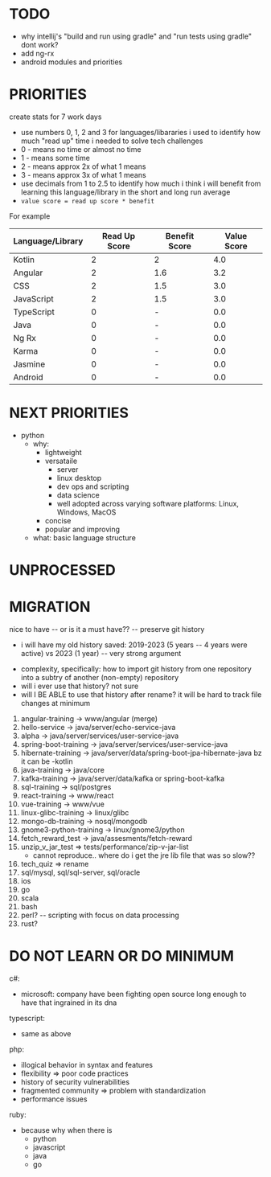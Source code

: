 # TODO
* why intellij's "build and run using gradle" and "run tests using gradle" dont work?
* add ng-rx
* android modules and priorities

# PRIORITIES
create stats for 7 work days
* use numbers 0, 1, 2 and 3 for languages/libararies i used to identify how much "read up" time i needed to solve tech challenges
* 0 - means no time or almost no time
* 1 - means some time
* 2 - means approx 2x of what 1 means
* 3 - means approx 3x of what 1 means
* use decimals from 1 to 2.5 to identify how much i think i will benefit from learning this language/library in the short and long run average
* ``value score = read up score * benefit``

For example

| Language/Library | Read Up Score | Benefit Score | Value Score
| -- | -- | -- | -- 
| Kotlin | 2 | 2 | 4.0
| Angular | 2 | 1.6 | 3.2
| CSS | 2 | 1.5 | 3.0
| JavaScript | 2 | 1.5 | 3.0
| TypeScript | 0 | - | 0.0
| Java | 0 | - | 0.0
| Ng Rx | 0 | - | 0.0
| Karma | 0 | - | 0.0
| Jasmine | 0 | - | 0.0
| Android | 0 | - | 0.0
  
# NEXT PRIORITIES
* python
  * why:
    * lightweight
    * versataile
      * server
      * linux desktop
      * dev ops and scripting
      * data science
      * well adopted across varying software platforms: Linux, Windows, MacOS
    * concise
    * popular and improving
  * what: basic language structure

# UNPROCESSED
# MIGRATION
nice to have -- or is it a must have?? -- preserve git history
 + i will have my old history saved: 2019-2023 (5 years -- 4 years were active) vs 2023 (1 year) -- very strong argument
 - complexity, specifically: how to import git history from one repository into a subtry of another (non-empty) repository
 - will i ever use that history? not sure
 - will I BE ABLE to use that history after rename? it will be hard to track file changes at minimum

1. angular-training -> www/angular (merge)
2. hello-service -> java/server/echo-service-java
3. alpha -> java/server/services/user-service-java
4. spring-boot-training -> java/server/services/user-service-java 
5. hibernate-training -> java/server/data/spring-boot-jpa-hibernate-java bz it can be -kotlin 
6. java-training -> java/core
7. kafka-training -> java/server/data/kafka or spring-boot-kafka
8. sql-training -> sql/postgres
9. react-training -> www/react 
10. vue-training -> www/vue
11. linux-glibc-training -> linux/glibc
12. mongo-db-training -> nosql/mongodb
13. gnome3-python-training -> linux/gnome3/python
14. fetch_reward_test -> java/assesments/fetch-reward
15. unzip_v_jar_test => tests/performance/zip-v-jar-list
    - cannot reproduce.. where do i get the jre lib file that was so slow??
16. tech_quiz => rename
17. sql/mysql, sql/sql-server, sql/oracle
18. ios
19. go
20. scala
21. bash
22. perl? -- scripting with focus on data processing
23. rust?

# DO NOT LEARN OR DO MINIMUM
c#: 
 - microsoft: company have been fighting open source long enough to have that ingrained in its dna
 
typescript:
 - same as above
  
php: 
 - illogical behavior in syntax and features
 - flexibility => poor code practices
 - history of security vulnerabilities
 - fragmented community => problem with standardization
 - performance issues
 
ruby: 
 - because why when there is 
   - python
   - javascript
   - java
   - go
